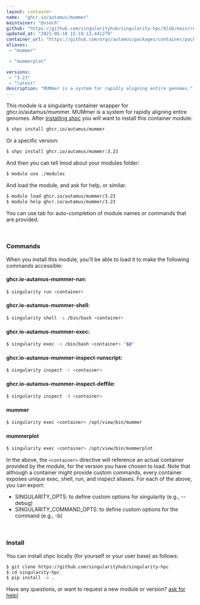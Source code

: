 ```yaml
---
layout: container
name:  "ghcr.io/autamus/mummer"
maintainer: "@vsoch"
github: "https://github.com/singularityhub/singularity-hpc/blob/main/registry/ghcr.io/autamus/mummer/container.yaml"
updated_at: "2021-05-10 15:19:13.441279"
container_url: "https://github.com/orgs/autamus/packages/container/package/mummer"
aliases:
 - "mummer"

 - "mummerplot"

versions:
 - "3.23"
 - "latest"
description: "MUMmer is a system for rapidly aligning entire genomes."
---
```


This module is a singularity container wrapper for ghcr.io/autamus/mummer.
MUMmer is a system for rapidly aligning entire genomes.
After [installing shpc](#install) you will want to install this container module:

```bash
$ shpc install ghcr.io/autamus/mummer
```

Or a specific version:

```bash
$ shpc install ghcr.io/autamus/mummer:3.23
```

And then you can tell lmod about your modules folder:

```bash
$ module use ./modules
```

And load the module, and ask for help, or similar.

```bash
$ module load ghcr.io/autamus/mummer/3.23
$ module help ghcr.io/autamus/mummer/3.23
```

You can use tab for auto-completion of module names or commands that are provided.

<br>

### Commands

When you install this module, you'll be able to load it to make the following commands accessible:

#### ghcr.io-autamus-mummer-run:

```bash
$ singularity run <container>
```

#### ghcr.io-autamus-mummer-shell:

```bash
$ singularity shell -s /bin/bash <container>
```

#### ghcr.io-autamus-mummer-exec:

```bash
$ singularity exec -s /bin/bash <container> "$@"
```

#### ghcr.io-autamus-mummer-inspect-runscript:

```bash
$ singularity inspect -r <container>
```

#### ghcr.io-autamus-mummer-inspect-deffile:

```bash
$ singularity inspect -d <container>
```


#### mummer
       
```bash
$ singularity exec <container> /opt/view/bin/mummer
```


#### mummerplot
       
```bash
$ singularity exec <container> /opt/view/bin/mummerplot
```



In the above, the `<container>` directive will reference an actual container provided
by the module, for the version you have chosen to load. Note that although a container
might provide custom commands, every container exposes unique exec, shell, run, and
inspect aliases. For each of the above, you can export:

 - SINGULARITY_OPTS: to define custom options for singularity (e.g., --debug)
 - SINGULARITY_COMMAND_OPTS: to define custom options for the command (e.g., -b)

<br>
  
### Install

You can install shpc locally (for yourself or your user base) as follows:

```bash
$ git clone https://github.com/singularityhub/singularity-hpc
$ cd singularity-hpc
$ pip install -e .
```

Have any questions, or want to request a new module or version? [ask for help!](https://github.com/singularityhub/singularity-hpc/issues)
